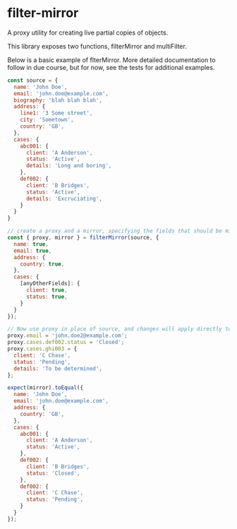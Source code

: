 # filter-mirror
A proxy utility for creating live partial copies of objects.

This library exposes two functions, filterMirror and multiFilter.

Below is a basic example of flterMirror. More detailed documentation to follow in due course, but for now, see the tests for additional examples.

```javascript
const source = {
  name: 'John Doe',
  email: 'john.doe@example.com',
  biography: 'blah blah blah',
  address: {
    line1: '3 Some street',
    city: 'Sometown',
    country: 'GB',
  },
  cases: {
    abc001: {
      client: 'A Anderson',
      status: 'Active',
      details: 'Long and boring',
    },
    def002: {
      client: 'B Bridges',
      status: 'Active',
      details: 'Excruciating',
    }
  }
}

// create a proxy and a mirror, specifying the fields that should be mirrored.
const { proxy, mirror } = filterMirror(source, {
  name: true,
  email: true,
  address: {
    country: true,
  },
  cases: {
    [anyOtherFields]: {
      client: true,
      status: true,
    }
  }
});

// Now use proxy in place of source, and changes will apply directly to mirror.
proxy.email = 'john.doe2@example.com';
proxy.cases.def002.status = 'Closed';
proxy.cases.ghi003 = {
  client: 'C Chase',
  status: 'Pending',
  details: 'To be determined',
};

expect(mirror).toEqual({
  name: 'John Doe',
  email: 'john.doe@example.com',
  address: {
    country: 'GB',
  },
  cases: {
    abc001: {
      client: 'A Anderson',
      status: 'Active',
    },
    def002: {
      client: 'B Bridges',
      status: 'Closed',
    },
    def002: {
      client: 'C Chase',
      status: 'Pending',
    }
  }
});
```
